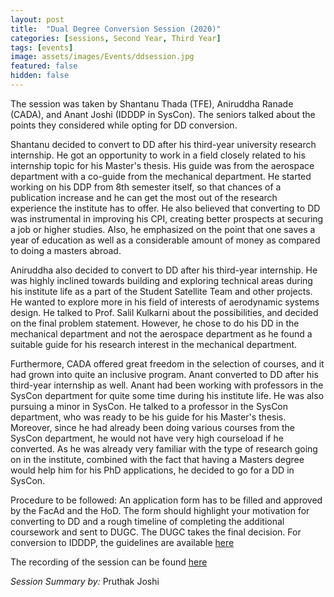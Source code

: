 ```yaml
---
layout: post
title:  "Dual Degree Conversion Session (2020)"
categories: [sessions, Second Year, Third Year]
tags: [events]
image: assets/images/Events/ddsession.jpg
featured: false
hidden: false
---
```


The session was taken by Shantanu Thada (TFE), Aniruddha Ranade (CADA), and Anant Joshi (IDDDP in SysCon). The seniors talked about the points they considered while opting for DD conversion. 

Shantanu decided to convert to DD after his third-year university research internship. He got an opportunity to work in a field closely related to his internship topic for his Master's thesis. His guide was from the aerospace department with a co-guide from the mechanical department. He started working on his DDP from 8th semester itself, so that chances of a publication increase and he can get the most out of the research experience the institute has to offer. He also believed that converting to DD was instrumental in improving his CPI, creating better prospects at securing a job or higher studies. Also, he emphasized on the point that one saves a year of education as well as a considerable amount of money as compared to doing a masters abroad. 

Aniruddha also decided to convert to DD after his third-year internship. He was highly inclined towards building and exploring technical areas during his institute life as a part of the Student Satellite Team and other projects. He wanted to explore more in his field of interests of aerodynamic systems design. He talked to Prof. Salil Kulkarni about the possibilities, and decided on the final problem statement. However, he chose to do his DD in the mechanical department and not the aerospace department as he found a suitable guide for his research interest in the mechanical department. 

Furthermore, CADA offered great freedom in the selection of courses, and it had grown into quite an inclusive program. 
Anant converted to DD after his third-year internship as well. Anant had been working with professors in the SysCon department for quite some time during his institute life. He was also pursuing a minor in SysCon. He talked to a professor in the SysCon department, who was ready to be his guide for his Master's thesis. Moreover, since he had already been doing various courses from the SysCon department, he would not have very high courseload if he converted. As he was already very familiar with the type of research going on in the institute, combined with the fact that having a Masters degree would help him for his PhD applications, he decided to go for a DD in SysCon. 

Procedure to be followed: An application form has to be filled and approved by the FacAd and the HoD. The form should highlight your motivation for converting to DD and a rough timeline of completing the additional coursework and sent to DUGC. The DUGC takes the final decision. 
For conversion to IDDDP, the guidelines are available [here](http://www.iitb.ac.in/newacadhome/GuidelinesDDDprg.pdf)

The recording of the session can be found [here](https://drive.google.com/folderview?id=1VKqOg793QufLjlVHSqpXE1XcfBPPW3KX)

*Session Summary by:* Pruthak Joshi